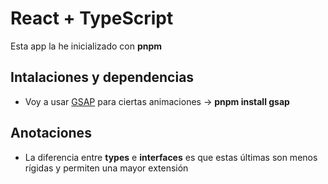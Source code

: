 # React + TypeScript

Esta app la he inicializado con **pnpm**

## Intalaciones y dependencias

- Voy a usar [GSAP](https://greensock.com/docs/v3/Installation) para ciertas animaciones -> **pnpm install gsap**

## Anotaciones

- La diferencia entre **types** e **interfaces** es que estas últimas son menos rígidas y permiten una mayor extensión
